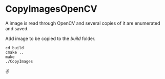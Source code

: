 # CopyImagesOpenCV
A image is read through OpenCV  and several copies of it are enumerated and saved.

Add image to be copied to the _build_ folder. 

```
cd build 
cmake ..
make 
./CopyImages
```

:v:


